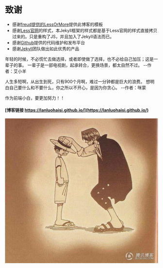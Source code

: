 
致谢
====================================
+ 感谢[freud提供的LessOrMore](http://www.hifreud.com/LessOrMore/)提供此博客的模板
+ 感谢[Less官网](http://lesscss.cn/)的样式，本Jekyll框架的样式都是基于Less官网的样式直接拷贝过来的。只是重构了JS，并且加入了Jekyll语法而已。
+ 感谢[Github](https://github.com/)提供的代码维护和发布平台
+ 感谢[Jekyll](https://jekyllrb.com/)团队做出如此优秀的产品

年轻的时候，不必慌忙去做选择，或者即使做了选择，也不必给自己加压；这是一辈子的事。
一辈子是一部电视剧，起承转合，更换场景，都太自然不过。  --作者：艾小羊

人生多短啊，从出生到死，只有900个月啊，难过一分钟都是巨大的浪费。
想明白自己要什么和不要什么，你之所以不开心，是因为你贪心。 --作者：咪蒙

作为前端小白，要更加努力！！

#### [博客链接 https://lanluohaisi.github.io/](https://lanluohaisi.github.io/)

![cmd-markdown-logo](./styles/images/lanluo.jpg)


